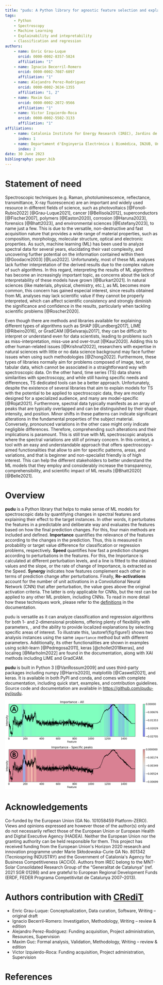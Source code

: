 ```yaml
---
title: "pudu: A Python library for agnostic feature selection and explainability of Machine Learning spectroscopic problems."
tags:
    - Python
    - Spectroscopy
    - Machine Learning
    - Explainability and intepretability
    - Classification and regression
authors:
    - name: Enric Grau-Luque
      orcid: 0000-0002-8357-5824
      affiliation: "1"
    - name: Ignacio Becerril-Romero
      orcid: 0000-0002-7087-6097
      affiliation: "1"
    - name: Alejandro Perez-Rodriguez
      orcid: 0000-0002-3634-1355
      affiliation: "1, 2"
    - name: Maxim Guc
      orcid: 0000-0002-2072-9566
      affiliation: "1"
    - name: Victor Izquierdo-Roca
      orcid: 0000-0002-5502-3133
      affiliation: "1"
affiliations:
    - name: Catalonia Institute for Energy Research (IREC), Jardins de les Dones de Negre 1, 08930 Sant Adrià de Besòs, Spain
      index: 1
    - name: Departament d'Enginyeria Electrònica i Biomèdica, IN2UB, Universitat de Barcelona, C/ Martí i Franqués 1, 08028 Barcelona, Spain
      index: 2
date: 30 June 2023
bibliography: paper.bib
---
```



# Statement of need

Spectroscopic techniques (e.g. Raman, photoluminescence, reflectance, transmittance, X-ray fluorescence) are an important and widely used resource in different fields of science, such as photovoltaics [@Fonoll-Rubio2022] [@Grau-Luque2021], cancer [@Bellisola2012], superconductors [@Fischer2007], polymers [@Easton2020], corrosion [@Haruna2023], forensics [@Bhatt2023], and environmental sciences [@Estefany2023], to name just a few. This is due to the versatile, non-destructive and fast acquisition nature that provides a wide range of material properties, such as composition, morphology, molecular structure, optical and electronic properties. As such, machine learning (ML) has been used to analyze spectral data for several years, elucidating their vast complexity, and uncovering further potential on the information contained within them [@Goodacre2003] [@Luo2022]. Unfortunately, most of these ML analyses lack further interpretation of the derived results due to the complex nature of such algorithms. In this regard, interpreting the results of ML algorithms has become an increasingly important topic, as concerns about the lack of interpretability of these models have grown [@Burkart2021]. In natural sciences (like materials, physical, chemistry, etc.), as ML becomes more common, this concern has gained especial interest, since results obtained from ML analyses may lack scientific value if they cannot be properly interpreted, which can affect scientific consistency and strongly diminish the significance and confidence in the results, particularly when tackling scientific problems [@Roscher2020].

Even though there are methods and libraries available for explaining different types of algorithms such as SHAP [@Lundberg2017], LIME [@Ribeiro2016], or GradCAM [@Selvaraju2017], they can be difficult to interpret or understand even for data scientists, leading to problems such as miss-interpretation, miss-use and over-trust [@Kaur2020]. Adding this to other human-related issues [@Krishna12022], researchers with expertise in natural sciences with little or no data science background may face further issues when using such methodologies [@Zhong2022]. Furthermore, these types of libraries normally aim for problems composed of image, text, or tabular data, which cannot be associated in a straightforward way with spectroscopic data. On the other hand, time series (TS) data shares similarities with spectroscopy, and while still having specific needs and differences, TS dedicated tools can be a better approach. Unfortunately, despite the existence of several libraries that aim to explain models for TS with the potential to be applied to spectroscopic data, they are mostly designed for a specialized audience, and many are model-specific [@Rojat2021]. Furthermore, spectral data typically manifests as an array of peaks that are typically overlapped and can be distinguished by their shape, intensity, and position. Minor shifts in these patterns can indicate significant alterations in the fundamental properties of the subject material. Conversely, pronounced variations in the other case might only indicate negligible differences. Therefore, comprehending such alterations and their implications is paramount. This is still true with ML spectroscopic analysis where the spectral variations are still of primary concern. In this context, a tool with an easy and understandable approach that offers spectroscopy-aimed functionalities that allow to aim for specific patterns, areas, and variations, and that is beginner and non-specialist friendly is of high interest. This can help the different stakeholders to better understand the ML models that they employ and considerably increase the transparency, comprehensibility, and scientific impact of ML results [@Bhatt2020] [@Belle2021].


# Overview

**pudu** is a Python library that helps to make sense of ML models for spectroscopic data by quantifying changes in spectral features and explaining their effect to the target instances. In other words, it perturbates the features in a predictable and deliberate way and evaluates the features based on how the final prediction changes. For this, four main methods are included and defined. **Importance** quantifies the relevance of the features according to the changes in the prediction. Thus, this is measured in probability or target value difference for classification or regression problems, respectively. **Speed** quantifies how fast a prediction changes according to perturbations in the features. For this, the Importance is calculated at different perturbation levels, and a line is fitted to the obtained values and the slope, or the rate of change of Importance, is extracted as the Speed. **Synergy** indicates how features complement each other in terms of prediction change after perturbations. Finally, **Re-activations** account for the number of unit activations in a Convolutional Neural Network (CNN) that after perturbation, the value goes above the original activation criteria. The latter is only applicable for CNNs, but the rest can be applied to any other ML problem, including CNNs. To read in more detail how these techniques work, please refer to the [definitions](https://pudu-py.github.io/pudu/definitions.html) in the documentation.

pudu is versatile as it can analyze classification and regression algorithms for both 1- and 2-dimensional problems, offering plenty of flexibility with parameters, , and the ability to provide localized explanations by selecting specific areas of interest. To illustrate this, \autoref{fig:figure1} shows two analysis instances using the same `importance` method but with different parameters. Additionally, its other functionalities are shown in examples using scikit-learn [@Pedregosa2011], keras [@chollet2018keras], and localreg [@Marholm2022] are found in the documentation, along with XAI methods including LIME and GradCAM.

**pudu** is built in Python 3 [@VanRossum2009] and uses third-party packages including numpy [@Harris2020], matplotlib [@Caswell2021], and keras. It is available in both PyPI and conda, and comes with complete documentation, including quick start, examples, and contribution guidelines. Source code and documentation are available in https://github.com/pudu-py/pudu.

![Two ways of using the same method *importance* by A) using a sequential change pattern over all the spectral features and B) selecting peaks of interest. In A), the impact of the peak in the range of 1200-1400 opaques the impact of the rest. In contrast, in B) only the first four main peaks are selected to be analyzed and better visualize their impact in the prediction.\label{fig:figure1}](figure1.png)


# Acknowledgements

Co-funded by the European Union (GA No. 101058459 Platform-ZERO). Views and opinions expressed are however those of the author(s) only and do not necessarily reflect those of the European Union or European Health and Digital Executive Agency (HADEA). Neither the European Union nor the granting authority can be held responsible for them. This project has received funding from the European Union's Horizon 2020 research and innovation programme under Marie Skłodowska-Curie GA No. 801342 (Tecniospring INDUSTRY) and the Government of Catalonia's Agency for Business Competitiveness (ACCIÓ). Authors from IREC belong to the MNT-Solar Consolidated Research Group of the “Generalitat de Catalunya” (ref. 2021 SGR 01286) and are grateful to European Regional Development Funds (ERDF, FEDER Programa Competitivitat de Catalunya 2007–2013).

# Authors contribution with [CRediT](https://credit.niso.org/)

- Enric Grau-Luque: Conceptualization, Data curation, Software, Writing – original draft
- Ignacio Becerril-Romero: Investigation, Methodology, Writing – review & edition
- Alejandro Perez-Rodriguez: Funding acquisition, Project administration, Resources, Supervision
- Maxim Guc: Formal analysis, Validation, Methodology, Writing – review & edition
- Victor Izquierdo-Roca: Funding acquisition, Project administration, Supervision

# References
